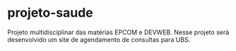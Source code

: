 # projeto-saude
Projeto multidisciplinar das matérias EPCOM e DEVWEB. Nesse projeto será desenvolvido um site de agendamento de consultas para UBS.
